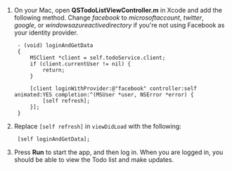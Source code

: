 1. On your Mac, open **QSTodoListViewController.m** in Xcode and add the following method. Change _facebook_ to _microsoftaccount_, _twitter_, _google_, or _windowsazureactivedirectory_ if you're not using Facebook as your identity provider.

        - (void) loginAndGetData
        {
            MSClient *client = self.todoService.client;
            if (client.currentUser != nil) {
                return;
            }

            [client loginWithProvider:@"facebook" controller:self animated:YES completion:^(MSUser *user, NSError *error) {
                [self refresh];
            }];
        }

2. Replace `[self refresh]` in `viewDidLoad` with the following:

        [self loginAndGetData];

3. Press  **Run** to start the app, and then log in. When you are logged in, you should be able to view the Todo list and make updates.
